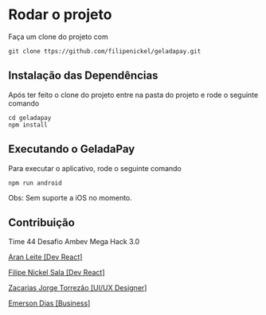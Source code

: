 # Rodar o projeto

Faça um clone do projeto com
```git
git clone ttps://github.com/filipenickel/geladapay.git
```
## Instalação das Dependências

Após ter feito o clone do projeto entre na pasta do projeto e rode o seguinte comando

```npm
cd geladapay
npm install
```


## Executando o GeladaPay
Para executar o aplicativo, rode o seguinte comando

```npm
npm run android
```

Obs: Sem suporte a iOS no momento.

## Contribuição

Time 44 Desafio Ambev Mega Hack 3.0

[Aran Leite [Dev React]](https://www.linkedin.com/in/aranleite/)

[Filipe Nickel Sala [Dev React]](https://www.linkedin.com/in/filipesala/)

[Zacarias Jorge Torrezão [UI/UX Designer]](https://www.linkedin.com/in/ztorrezao/)

[Emerson Dias [Business]](https://www.linkedin.com/in/emersontd)


